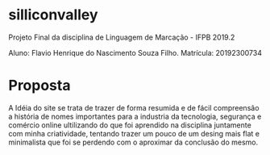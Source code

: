 # silliconvalley
Projeto Final da disciplina de Linguagem de Marcação - IFPB 2019.2


Aluno: Flavio Henrique do Nascimento Souza Filho.
Matrícula: 20192300734


# Proposta
  A Idéia do site se trata de trazer de forma resumida e de fácil compreensão a história de nomes importantes para a industria da tecnologia, segurança e comércio online ultilizando do que foi aprendido na disciplina juntamente com minha criatividade, tentando trazer um pouco de um desing mais flat e minimalista que foi se perdendo com o aproximar da conclusão do mesmo.
  
